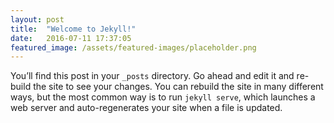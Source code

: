 ```yaml
---
layout: post
title:  "Welcome to Jekyll!"
date:   2016-07-11 17:37:05
featured_image: /assets/featured-images/placeholder.png
---
```

You’ll find this post in your `_posts` directory. Go ahead and edit it and re-build the site to see your changes. You can rebuild the site in many different ways, but the most common way is to run `jekyll serve`, which launches a web server and auto-regenerates your site when a file is updated.
